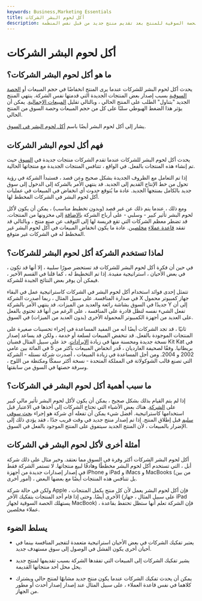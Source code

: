 ```yaml
---
keywords: Business,Marketing Essentials
title: أكل لحوم البشر الشركات
description: أكل لحوم البشر للشركات هو انخفاض حجم المبيعات أو الحصة السوقية للمنتج بعد تقديم منتج جديد من قبل نفس المنظمة.
---
```


# أكل لحوم البشر الشركات
## ما هو أكل لحوم البشر الشركات؟

يحدث أكل لحوم البشر للشركات عندما يرى المنتج انخفاضًا في حجم المبيعات أو [الحصة السوقية](/marketshare) بسبب إصدار بعض المنتجات الجديدة التي قدمتها نفس الشركة. ينتهي المنتج الجديد "بتناول" الطلب على المنتج الحالي ، وبالتالي تقليل [المبيعات الإجمالية](/sale). يمكن أن يؤثر هذا الضغط الهبوطي سلبًا على كل من حجم المبيعات وحصة السوق من المنتج الحالي.

يشار إلى أكل لحوم البشر أيضًا باسم [أكل لحوم البشر في السوق](/marketcannibilization).

## فهم أكل لحوم البشر الشركات

يحدث أكل لحوم البشر للشركات عندما تقدم الشركات منتجات جديدة في [السوق](/market) حيث تم إنشاء هذه المنتجات بالفعل. في الواقع ، تتنافس المنتجات الجديدة مع منتجاتها الحالية.

إذا تم التعامل مع الظروف الجديدة بشكل صحيح وعن قصد ، فستبدأ الشركة في رؤية تحول من خط الإنتاج القديم إلى الجديد. قد ينتهي الأمر بالشركة إلى الدخول إلى سوق جديد بالكامل بمنتجها الجديد. عادة ما يُتوقع حدوث أي انخفاض في المبيعات في عمليات أكل لحوم البشر في الشركات المخطط لها.

ومع ذلك ، عندما يتم ذلك عن غير قصد (وبدون تخطيط مناسب) ، يمكن أن يكون لأكل لحوم البشر تأثير كبير - وسلبي - على أرباح الشركة [بالإضافة](/bottomline) إلى مخزونها من المنتجات. قد تضطر معظم الشركات التي تقع فريسة لها إلى التوقف عن صنع منتج ، وبالتالي قد تفقد [قاعدة عملاء](/client-base) [مخلصين](/client-base). عادة ما يكون انخفاض المبيعات في أكل لحوم البشر غير المخطط له في الشركات غير متوقع.

## لماذا تستخدم الشركة أكل لحوم البشر للشركات؟

في حين أن فكرة أكل لحوم البشر للشركات قد تستحضر صورًا سلبية ، إلا أنها قد تكون ، في بعض الأحيان ، استراتيجية مفيدة. إذا تم التخطيط له ، كما قلنا في القسم الأخير ، فيمكن أن يوفر بعض النتائج الجيدة للشركة.

تتمثل إحدى فوائد استخدام أكل لحوم البشر في الشركات كاستراتيجية عمل في البقاء في صدارة المنافسة. على سبيل المثال ، ربما أصدرت الشركة X جهاز كمبيوتر محمول جديدًا في السوق بشاشة رائعة والعديد من الميزات. قد ينتهي الأمر بالشركة Y إلى أن تفعل الشيء نفسه لتظل قادرة على المنافسة ، على الرغم من أنها قد تحتوي بالفعل على العديد من أجهزة الكمبيوتر المحمولة الأخرى (بدون العديد من الميزات) في السوق.

ثانيًا ، قد تجد الشركات أيضًا أنه من المفيد المساعدة في إجراء تحسينات صغيرة على المنتجات الموجودة بالفعل. قد تنخفض المبيعات لسلعة أو خدمة ، ولكن قد يساعد إصدار نسخة جديدة ومحسنة منها في زيادة [الإيرادات](/revenue). خذ على سبيل المثال قضبان Kit Kat في بريطانيا. وفقًا لصحيفة الغارديان ، قُدر انخفاض المبيعات بأكثر من 5 في المائة بين عامي 2002 و 2004. ومن أجل المساعدة في زيادة المبيعات ، أصدرت شركة نستله - الشركة التي تصنع قالب الشوكولاتة في المملكة المتحدة - نسخة أكثر سمكًا ومكتظة من اللوح ، وسرقة حصتها في السوق من سابقتها.

## ما سبب أهمية أكل لحوم البشر في الشركات؟

إذا لم يتم القيام بذلك بشكل صحيح ، يمكن أن يكون لأكل لحوم البشر تأثير مالي كبير على [الشركة](/corporation). هناك بعض الأشياء التي تحتاج الشركات إلى أخذها في الاعتبار قبل استخدامها كاستراتيجية. أفضل شيء يمكن أن تفعله أي شركة هو إجراء [بحث سوقي سليم](/market-research) قبل إطلاق المنتج. إذا تم إصدار منتج جديد في وقت قريب جدًا ، فقد يؤدي ذلك إلى الإضرار بالمبيعات ، لأن المنتج الجديد سيتفوق على المنتج الموجود بالفعل في السوق.

## أمثلة أخرى لأكل لحوم البشر في الشركات

أكل لحوم البشر الشركات أكثر وفرة في السوق مما نعتقد. وخير مثال على ذلك شركة أبل ، التي تستخدم أكل لحوم البشر مخططًا وهادفًا لبيع منتجاتها. لا تستمر الشركة فقط في إصدار إصدارات جديدة من أجهزة iPhone و iPad و iMacs و MacBooks (من بين أمور أخرى) ، بل تتنافس هذه المنتجات أيضًا مع بعضها البعض.

ولكن في حالة شركة Apple ، فإن أكل لحوم البشر يعمل لأن كل منتج يكمل المنتجات الأخرى أيضًا. وحتى إذا قام أحد المنتجات بتفكيك الآخر (على سبيل المثال ، جهاز iPad يستهلك الحصة السوقية لجهاز MacBook) ، فإن الشركة تعلم أنها ستظل تحتفظ بقاعدة عملاء مخلصين.

## يسلط الضوء

- يعتبر تفكيك الشركات في بعض الأحيان استراتيجية متعمدة لتفجير المنافسة بينما في أحيان أخرى يكون الفشل في الوصول إلى سوق مستهدف جديد.

- يشير تفكيك الشركات إلى المبيعات التي تفقدها الشركة بسبب تقديمها لمنتج جديد يحل محل أحد منتجاتها القديمة.

- يمكن أن يحدث تفكيك الشركات عندما يكون منتج جديد مشابهًا لمنتج حالي ويشترك كلاهما في نفس قاعدة العملاء ، على سبيل المثال عند إصدار إصدار أحدث أو مطور من الجهاز.

